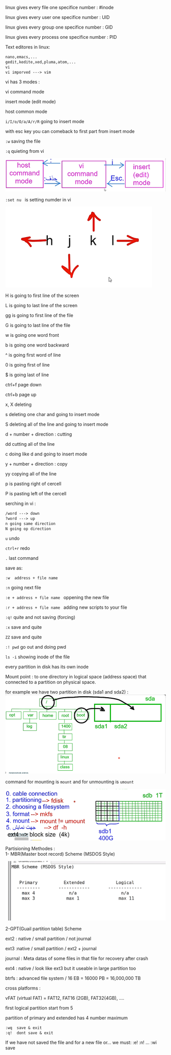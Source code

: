 linux gives every file one specifice number : #inode

linux gives every user one specifice number : UID

linux gives every group one specifice number : GID

linux gives every process one specifice number : PID

Text editores in linux:

```
nano,emacs,...
gedit,kedite,xed,pluma,atom,...
vi
vi imporved ---> vim
```

vi has 3 modes :

vi command mode

insert mode (edit mode)

host common mode

`i/I/o/O/a/A/r/R` going to insert mode

with esc key you can comeback to first part from insert mode

`:w` saving the file

`:q` quieting from vi

![alt text](assets/image3.png)

`:set nu ` is setting numder in vi

![alt text](assets/image4.png)

H is going to first line of the screen

L is going to last line of the screen

gg is going to first line of the file

G is going to last line of the file

w is going one word front

b is going one word backward

^ is going first word of line

0 is going first of line

$ is going last of line

ctrl+f page down

ctrl+b page up

x, X deleting

s deleting one char and going to insert mode

S deleting all of the line and going to insert mode

d + number + direction : cutting

dd cutting all of the line

c doing like d and going to insert mode

y + number + direction : copy

yy copying all of the line

p is pasting right of cercell

P is pasting left of the cercell

serching in vi :

```
/word ---> down
?word ---> up
n going same direction
N going op direction
```

`u` undo

`ctrl+r` redo

`.` last command

save as:

```
:w  address + file name
```

`:n` going next file

`:e + address + file name ` oppening the new file

`:r + address + file name ` adding new scripts to your file

`:q!` quite and not saving (forcing)

`:x` save and quite

`ZZ` save and quite

`:! pwd` go out and doing pwd

`ls -i` showing inode of the file

every partition in disk has its own inode

Mount point : to one directory in logical space (address space) that connected to a partition on physical space.

for example we have two partition in disk (sda1 and sda2) :
![alt text](assets/image5.png)

command for mounting is `mount` and for unmounting is `umount`

![alt text](assets/image6.png)

Partisioning Methodes :  
1- MBR(Master boot record) Scheme (MSDOS Style)

![alt text](assets/image7.png)

2-GPT(Guail partition table) Scheme

ext2 : native / small partition / not journal

ext3 :native / small partition / ext2 + journal

journal : Meta datas of some files in that file for recovery after crash

ext4 : native / look like ext3 but it useable in large partition too

btrfs : advanced file system / 16 EB = 16000 PB = 16,000,000 TB

cross platforms :

vFAT (virtual FAT) = FAT12, FAT16 (2GB), FAT32(4GB), ....

first logical partition start from 5

partition of primary and extended has 4 number maximum


```
:wq  save & exit
:q!  dont save & exit
```
If we have not saved the file and for a new file or... we must: :e! :n! ...
:wi save

